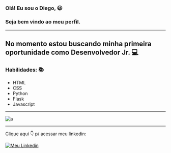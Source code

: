 ### Olá! Eu sou o Diego, 😃
### Seja bem vindo ao meu perfil. 
---
No momento estou buscando minha primeira oportunidade como Desenvolvedor Jr. 💻
---
### Habilidades: 📚
- HTML
- CSS
- Python 
- Flask
- Javascript
---
![a](https://github-readme-stats.vercel.app/api/top-langs/?username=diegomarins33&theme=blue-green)

---
Clique aqui 👇 p/ acessar meu linkedin:

[![Meu Linkedin](https://img.shields.io/badge/LinkedIn-0077B5?style=for-the-badge&logo=linkedin&logoColor=white)](https://www.linkedin.com/in/diego-marins-a9240184/)


